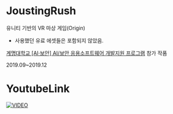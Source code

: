 # JoustingRush
유니티 기반의 VR 마상 게임(Origin)

+ 사용했던 유료 에셋들은 포함되지 않았음.

[계명대학교 [AI·보안] AI/보안 응용소프트웨어 개발지원 프로그램](http://inv.kmu.ac.kr/inv/43132/subview.do?enc=Zm5jdDF8QEB8JTJGYmJzJTJGaW52JTJGODgzNyUyRjg2MjQzJTJGYXJ0Y2xWaWV3LmRvJTNGcGFnZSUzRDExJTI2c3JjaENvbHVtbiUzRHNqJTI2c3JjaFdyZCUzRCUyNmJic0NsU2VxJTNEJTI2YmJzT3BlbldyZFNlcSUzRCUyNnJnc0JnbmRlU3RyJTNEJTI2cmdzRW5kZGVTdHIlM0QlMjZpc1ZpZXdNaW5lJTNEZmFsc2UlMjZwYXNzd29yZCUzRCUyNg%3D%3D)
참가 작품

2019.09~2019.12

# YoutubeLink

[![VIDEO](https://img.youtube.com/vi/VX9ijdqR2sE/0.jpg)](https://www.youtube.com/watch?v=VX9ijdqR2sE?t=0s)
